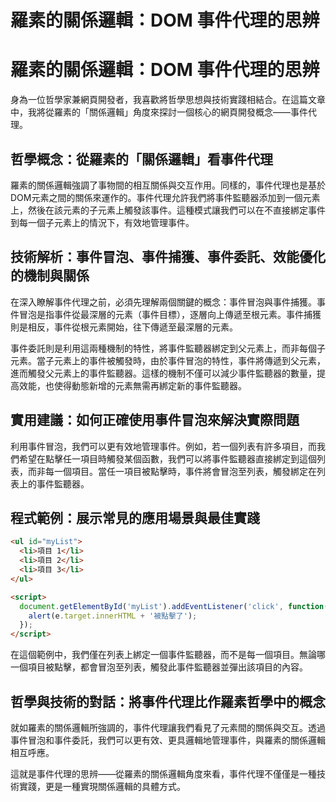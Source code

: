 # 羅素的關係邏輯：DOM 事件代理的思辨

# 羅素的關係邏輯：DOM 事件代理的思辨

身為一位哲學家兼網頁開發者，我喜歡將哲學思想與技術實踐相結合。在這篇文章中，我將從羅素的「關係邏輯」角度來探討一個核心的網頁開發概念——事件代理。

## 哲學概念：從羅素的「關係邏輯」看事件代理

羅素的關係邏輯強調了事物間的相互關係與交互作用。同樣的，事件代理也是基於DOM元素之間的關係來運作的。事件代理允許我們將事件監聽器添加到一個元素上，然後在該元素的子元素上觸發該事件。這種模式讓我們可以在不直接綁定事件到每一個子元素上的情況下，有效地管理事件。

## 技術解析：事件冒泡、事件捕獲、事件委託、效能優化的機制與關係

在深入瞭解事件代理之前，必須先理解兩個關鍵的概念：事件冒泡與事件捕獲。事件冒泡是指事件從最深層的元素（事件目標），逐層向上傳遞至根元素。事件捕獲則是相反，事件從根元素開始，往下傳遞至最深層的元素。

事件委託則是利用這兩種機制的特性，將事件監聽器綁定到父元素上，而非每個子元素。當子元素上的事件被觸發時，由於事件冒泡的特性，事件將傳遞到父元素，進而觸發父元素上的事件監聽器。這樣的機制不僅可以減少事件監聽器的數量，提高效能，也使得動態新增的元素無需再綁定新的事件監聽器。

## 實用建議：如何正確使用事件冒泡來解決實際問題

利用事件冒泡，我們可以更有效地管理事件。例如，若一個列表有許多項目，而我們希望在點擊任一項目時觸發某個函數，我們可以將事件監聽器直接綁定到這個列表，而非每一個項目。當任一項目被點擊時，事件將會冒泡至列表，觸發綁定在列表上的事件監聽器。

## 程式範例：展示常見的應用場景與最佳實踐

```html
<ul id="myList">
  <li>項目 1</li>
  <li>項目 2</li>
  <li>項目 3</li>
</ul>

<script>
  document.getElementById('myList').addEventListener('click', function(e) {
    alert(e.target.innerHTML + '被點擊了');
  });
</script>
```

在這個範例中，我們僅在列表上綁定一個事件監聽器，而不是每一個項目。無論哪一個項目被點擊，都會冒泡至列表，觸發此事件監聽器並彈出該項目的內容。

## 哲學與技術的對話：將事件代理比作羅素哲學中的概念

就如羅素的關係邏輯所強調的，事件代理讓我們看見了元素間的關係與交互。透過事件冒泡和事件委託，我們可以更有效、更具邏輯地管理事件，與羅素的關係邏輯相互呼應。

這就是事件代理的思辨——從羅素的關係邏輯角度來看，事件代理不僅僅是一種技術實踐，更是一種實現關係邏輯的具體方式。